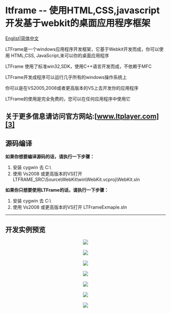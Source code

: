 # ltframe  -- 使用HTML,CSS,javascript开发基于webkit的桌面应用程序框架

[Englist][1]|[简体中文][2]

LTFrame是一个windows应用程序开发框架，它基于Webkit开发而成，你可以使用 HTML,CSS, JavaScript,来可以你的桌面应用程序

LTFrame 使用了标准win32,SDK，使用C++语言开发而成，不依赖于MFC

LTFrame开发成程序可以运行几乎所有的windows操作系统上

你可以是在VS2005,2008或者更高版本的VS上去开发你的应用程序

LTFrame的使用是完全免费的，您可以在任何应用程序中使用它

关于更多信息请访问官方网站:[www.ltplayer.com][3]
----------

## 源码编译

**如果你想要编译源码的话，请执行一下步骤：**

 1. 安装 cygwin 去 C:\
 2. 使用 Vs2008 或更高版本的VS打开 LTFRAME_SRC\Source\WebKit\win\WebKit.vcproj\WebKit.sln

**如果你只想要使用LTFrame的话，请执行一下步骤：**

1. 安装 cygwin 去 C:\
2. 使用 Vs2008 或更高版本的VS打开 LTFrameExmaple.sln


----------

## 开发实例预览

<div align=center>
	
<img src="http://www.ltplayer.com/images/ltmd/c.jpg"/>
</div>
<br>
<div align=center>
	
<img src="http://www.ltplayer.com/images/ltmd/c1.jpg"/>
</div><br>
<div align=center>
	
<img src="http://www.ltplayer.com/images/ltmd/canvas.jpg"/>
</div><br>
<div align=center>
	
<img src="http://www.ltplayer.com/images/ltmd/google.jpg"/>
</div><br>
<div align=center>
	
<img src="http://www.ltplayer.com/images/ltmd/m.jpg"/>
</div><br>
<div align=center>
	
<img src="http://www.ltplayer.com/images/ltmd/qqgif.gif"/>
</div><br>
<div align=center>
	
<img src="http://www.ltplayer.com/images/ltmd/p.jpg"/>
</div><br>


  [1]: https://github.com/ltframe/ltframe/blob/master/README_EN.md
  [2]: https://github.com/ltframe/ltframe
  [3]: http://www.ltplayer.com